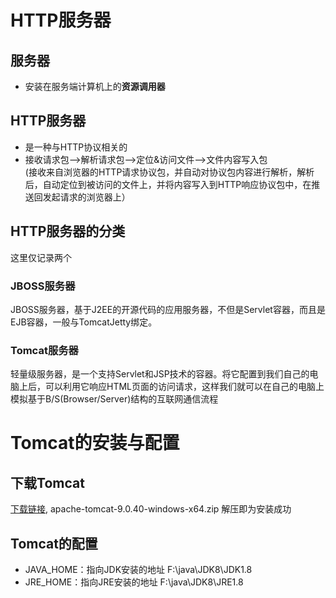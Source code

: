 # HTTP服务器
## 服务器
* 安装在服务端计算机上的**资源调用器**
## HTTP服务器
* 是一种与HTTP协议相关的
* 接收请求包-->解析请求包-->定位&访问文件-->文件内容写入包    
(接收来自浏览器的HTTP请求协议包，并自动对协议包内容进行解析，解析后，自动定位到被访问的文件上，并将内容写入到HTTP响应协议包中，在推送回发起请求的浏览器上）
## HTTP服务器的分类
这里仅记录两个
### JBOSS服务器
JBOSS服务器，基于J2EE的开源代码的应用服务器，不但是Servlet容器，而且是EJB容器，一般与TomcatJetty绑定。
### Tomcat服务器
轻量级服务器，是一个支持Servlet和JSP技术的容器。将它配置到我们自己的电脑上后，可以利用它响应HTML页面的访问请求，这样我们就可以在自己的电脑上模拟基于B/S(Browser/Server)结构的互联网通信流程
# Tomcat的安装与配置
## 下载Tomcat
[下载链接](http://tomcat.apache.org/), apache-tomcat-9.0.40-windows-x64.zip 解压即为安装成功
## Tomcat的配置
* JAVA_HOME：指向JDK安装的地址 F:\java\JDK8\JDK1.8
* JRE_HOME：指向JRE安装的地址 F:\java\JDK8\JRE1.8
